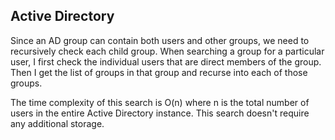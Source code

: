 ## Active Directory

Since an AD group can contain both users and other groups, we need to recursively check each child group. When searching a group for a particular user, I first check the individual users that are direct members of the group. Then I get the list of groups in that group and recurse into each of those groups.

The time complexity of this search is O(n) where n is the total number of users in the entire Active Directory instance. This search doesn't require any additional storage.